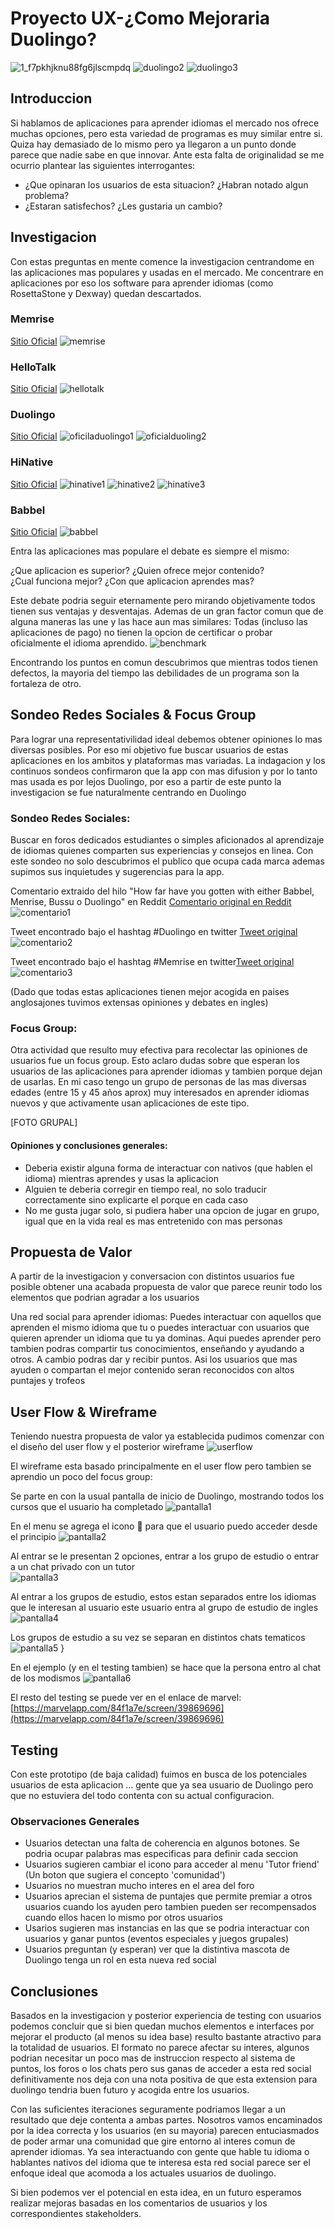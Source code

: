 # Proyecto UX-¿Como Mejoraria Duolingo?
![1_f7pkhjknu88fg6jlscmpdq](https://user-images.githubusercontent.com/32286745/37945978-4d39616c-3159-11e8-88f3-9fcdf614cb27.png)
 ![duolingo2](https://github.com/minimalista12/Proyecto-Final/blob/master/imagenes/trophy_1x.png?raw=true " ") ![duolingo3](https://github.com/minimalista12/Proyecto-Final/blob/master/imagenes/duo.png?raw=true " ")


## Introduccion 

Si hablamos de aplicaciones para aprender idiomas el mercado nos ofrece muchas opciones, pero esta variedad de programas es muy similar entre si. Quiza hay demasiado de lo mismo pero ya llegaron a un punto donde parece que nadie sabe en que innovar. Ante esta falta de originalidad se me ocurrio plantear las siguientes interrogantes:

* ¿Que opinaran los usuarios de esta situacion? ¿Habran notado algun problema?
* ¿Estaran satisfechos? ¿Les gustaria un cambio?


## Investigacion

Con estas preguntas en mente comence la investigacion centrandome en las aplicaciones mas populares y usadas en el mercado. Me concentrare en aplicaciones por eso los software para aprender idiomas (como RosettaStone y Dexway) quedan descartados. 


### Memrise 
[Sitio Oficial](https://www.memrise.com/)
![memrise](https://github.com/minimalista12/Proyecto-Final/blob/master/imagenes/memrise.png?raw=true " ")

### HelloTalk 
[Sitio Oficial](https://www.hellotalk.com/)
![hellotalk](https://github.com/minimalista12/Proyecto-Final/blob/master/imagenes/Hellotalk1.png?raw=true " ")

### Duolingo 
[Sitio Oficial](https://www.duolingo.com/)
![oficiladuolingo1](https://github.com/minimalista12/Proyecto-Final/blob/master/imagenes/Duolingo1.png?raw=true " ")
![oficialduoling2](https://github.com/minimalista12/Proyecto-Final/blob/master/imagenes/Duolingo2.png?raw=true " ")


### HiNative
[Sitio Oficial](https://hinative.com/es-MX)
![hinative1](https://github.com/minimalista12/Proyecto-Final/blob/master/imagenes/Hinative1.png?raw=true " ")
![hinative2](https://github.com/minimalista12/Proyecto-Final/blob/master/imagenes/Hinative2.png?raw=true " ")
![hinative3](https://github.com/minimalista12/Proyecto-Final/blob/master/imagenes/Hinative3.png?raw=true " ")


### Babbel
[Sitio Oficial](https://www.babbel.com/)
![babbel](https://github.com/minimalista12/Proyecto-Final/blob/master/imagenes/babbel.png?raw=true " ")



Entra las aplicaciones mas populare el debate es siempre el mismo:

¿Que aplicacion es superior? ¿Quien ofrece mejor contenido?  
¿Cual funciona mejor? ¿Con que aplicacion aprendes mas?

Este debate podria seguir eternamente pero mirando objetivamente todos tienen sus ventajas y desventajas. Ademas de un gran factor comun que de alguna maneras las une y las hace aun mas similares: 
Todas (incluso las aplicaciones de pago) no tienen la opcion de certificar o probar oficialmente el idioma aprendido.
![benchmark](https://github.com/minimalista12/Proyecto-Final/blob/master/imagenes/2018-03-08-09-33-docs.google.com.png?raw=true " ")

Encontrando los puntos en comun descubrimos que mientras todos tienen defectos, la mayoria del tiempo las debilidades de un programa son la fortaleza de otro.


## Sondeo Redes Sociales & Focus Group 

Para lograr una representativilidad ideal debemos obtener opiniones lo mas diversas posibles. Por eso mi objetivo fue buscar usuarios de estas aplicaciones en los ambitos y plataformas mas variadas. La indagacion y los continuos sondeos confirmaron que la app con mas difusion y por lo tanto mas usada es por lejos Duolingo, por eso a partir de este punto la investigacion se fue naturalmente centrando en Duolingo



### Sondeo Redes Sociales:
Buscar en foros dedicados estudiantes o simples aficionados al aprendizaje de idiomas quienes comparten sus experiencias y consejos en linea. Con este sondeo no solo descubrimos el publico que ocupa cada marca ademas supimos sus inquietudes y sugerencias para la app.

Comentario extraido del hilo "How far have you gotten with either Babbel, Menrise, Bussu o Duolingo" en Reddit [Comentario original en Reddit](https://www.reddit.com/r/languagelearning/comments/6cpf44/how_far_have_you_gotten_with_either_duolingo_or/)
![comentario1](https://github.com/minimalista12/Proyecto-Final/blob/master/imagenes/2018-03-09-11-23-www.reddit.com.png?raw=true " ")

Tweet encontrado bajo el hashtag #Duolingo en twitter [Tweet original](https://twitter.com/archer_liv/status/969697252376690689)
![comentario2](https://github.com/minimalista12/Proyecto-Final/blob/master/imagenes/2018-03-13-13-53-twitter.com.png?raw=true " ")

Tweet encontrado bajo el hashtag #Memrise en twitter[Tweet original](https://twitter.com/trontsephore/status/941245600158318593)
![comentario3](https://github.com/minimalista12/Proyecto-Final/blob/master/imagenes/2018-03-13-20-56-twitter.com.png?raw=true " ")

(Dado que todas estas aplicaciones tienen mejor acogida en paises anglosajones tuvimos extensas opiniones y debates en ingles)


### Focus Group:

Otra actividad que resulto muy efectiva para recolectar las opiniones de usuarios fue un focus group. Esto aclaro dudas sobre que esperan los usuarios de las aplicaciones para aprender idiomas y tambien porque dejan de usarlas.  En mi caso tengo un grupo de personas de las mas diversas edades (entre 15 y 45 años aprox) muy interesados en aprender idiomas nuevos y que activamente usan aplicaciones de este tipo. 

[FOTO GRUPAL] 

#### Opiniones y conclusiones generales:
+  Deberia existir alguna forma de interactuar con nativos (que hablen el idioma) mientras aprendes y usas la aplicacion
+  Alguien te deberia corregir en tiempo real, no solo traducir correctamente sino explicarte el porque en cada caso
+  No me gusta jugar solo, si pudiera haber una opcion de jugar en grupo, igual que en la vida real es mas entretenido con mas personas



## Propuesta de Valor  
A partir de la investigacion y conversacion con distintos usuarios fue posible obtener una acabada propuesta de valor que parece reunir todo los elementos que podrian agradar a los usuarios

Una red social para aprender idiomas: Puedes interactuar con aquellos que aprenden el mismo idioma que tu o puedes interactuar con usuarios que quieren aprender un idioma que tu ya dominas. Aqui puedes aprender pero tambien podras compartir tus conocimientos, enseñando y ayudando a otros. A cambio podras dar y recibir puntos. Asi los usuarios que mas ayuden o compartan el mejor contenido seran reconocidos con altos puntajes y trofeos



## User Flow & Wireframe
Teniendo nuestra propuesta de valor ya establecida pudimos comenzar con el diseño del user flow y el posterior wireframe 
![userflow](https://github.com/minimalista12/Proyecto-Final/blob/master/imagenes/nuevo1.jpg?raw=true " ")


El wireframe esta basado principalmente en el user flow pero tambien se aprendio un poco del focus group:

Se parte en con la usual pantalla de inicio de Duolingo, mostrando todos los cursos que el usuario ha completado
![pantalla1](https://github.com/minimalista12/Proyecto-Final/blob/master/imagenes/duo1.jpg?raw=true " ")
 
En el menu se agrega el icono 💬 para que el usuario puedo acceder desde el principio
 ![pantalla2](https://github.com/minimalista12/Proyecto-Final/blob/master/imagenes/duo2.jpg?raw=true " ")
 
Al entrar se le presentan 2 opciones, entrar a los grupo de estudio o entrar a un chat privado con un tutor  
 ![pantalla3](https://github.com/minimalista12/Proyecto-Final/blob/master/imagenes/duo3.jpg?raw=true " ") 
 
Al entrar a los grupos de estudio, estos estan separados entre los idiomas que le interesan al usuario
 este usuario entra al grupo de estudio de ingles
 ![pantalla4](https://github.com/minimalista12/Proyecto-Final/blob/master/imagenes/duo4.jpg?raw=true " ") 
 
Los grupos de estudio a su vez se separan en distintos chats tematicos
 ![pantalla5](https://github.com/minimalista12/Proyecto-Final/blob/master/imagenes/duo5.jpg?raw=true " ") }
 
En el ejemplo (y en el testing tambien) se hace que la persona entro al chat de los modismos
 ![pantalla6](https://github.com/minimalista12/Proyecto-Final/blob/master/imagenes/duo6.jpg?raw=true " ") 
 
El resto del testing se puede ver en el enlace de marvel: [https://marvelapp.com/84f1a7e/screen/39869696](https://marvelapp.com/84f1a7e/screen/39869696)


## Testing
Con este prototipo (de baja calidad) fuimos en busca de los potenciales usuarios de esta aplicacion ... gente que ya sea usuario de Duolingo pero que no estuviera del todo contenta con su actual configuracion. 

### Observaciones Generales

- Usuarios detectan una falta de coherencia en algunos botones. Se podria ocupar palabras mas especificas para definir cada seccion
- Usuarios sugieren cambiar el icono para acceder al menu 'Tutor friend' (Un boton que sugiera el concepto 'comunidad')
- Usuarios no muestran mucho interes en el area del foro 
- Usuarios aprecian el sistema de puntajes que permite premiar a otros usuarios cuando los ayuden pero tambien pueden ser recompensados   cuando ellos hacen lo mismo por otros usuarios 
- Usarios sugieren mas instancias en las que se podria interactuar con usuarios y ganar puntos (eventos especiales y juegos grupales)
- Usuarios preguntan (y esperan) ver que la distintiva mascota de Duolingo tenga un rol en esta nueva red social 


## Conclusiones

Basados en la investigacion y posterior experiencia de testing con usuarios podemos concluir que si bien quedan muchos elementos e interfaces por mejorar el producto (al menos su idea base) resulto bastante atractivo para la totalidad de usuarios. El formato no parece afectar su interes, algunos podrian necesitar un poco mas de instruccion respecto al sistema de puntos, los foros o los chats pero sus ganas de acceder a esta red social definitivamente nos deja con una nota positiva de que esta extension para duolingo tendria buen futuro y acogida entre los usuarios. 

Con las suficientes iteraciones seguramente podriamos llegar a un resultado que deje contenta a ambas partes. Nosotros vamos encaminados por la idea correcta y los usuarios (en su mayoria) parecen entuciasmados de poder armar una comunidad que gire entorno al interes comun de aprender idiomas. Ya sea interactuando con gente que hable tu idioma o hablantes nativos del idioma que te interesa esta red social parece ser el enfoque ideal que acomoda a los actuales usuarios de duolingo. 

Si bien podemos ver el potencial en esta idea, en un futuro esperamos realizar mejoras basadas en los comentarios de usuarios y los correspondientes stakeholders. 

